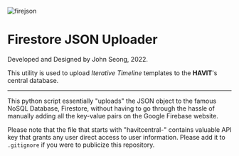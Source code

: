 ![firejson](https://user-images.githubusercontent.com/35755386/210025337-6ab3ad25-99c8-4ca2-8648-397df403cc25.png)

# Firestore JSON Uploader

Developed and Designed by John Seong, 2022.

This utility is used to upload *Iterative Timeline* templates to the **HAVIT**'s central database.

---

This python script essentially "uploads" the JSON object to the famous NoSQL Database, Firestore, without having to go through the hassle of manually adding all the key-value pairs on the Google Firebase website.

Please note that the file that starts with "havitcentral-" contains valuable API key that grants any user direct access to user information. Please add it to ```.gitignore``` if you were to publicize this repository.
